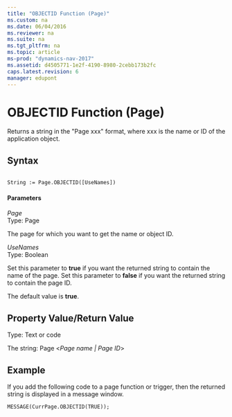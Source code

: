 ```yaml
---
title: "OBJECTID Function (Page)"
ms.custom: na
ms.date: 06/04/2016
ms.reviewer: na
ms.suite: na
ms.tgt_pltfrm: na
ms.topic: article
ms-prod: "dynamics-nav-2017"
ms.assetid: d4505771-1e2f-4190-8980-2cebb173b2fc
caps.latest.revision: 6
manager: edupont
---
```

# OBJECTID Function (Page)
Returns a string in the "Page xxx" format, where xxx is the name or ID of the application object.  
  
## Syntax  
  
```  
  
String := Page.OBJECTID([UseNames])  
```  
  
#### Parameters  
 *Page*  
 Type: Page  
  
 The page for which you want to get the name or object ID.  
  
 *UseNames*  
 Type: Boolean  
  
 Set this parameter to **true** if you want the returned string to contain the name of the page. Set this parameter to **false** if you want the returned string to contain the page ID.  
  
 The default value is **true**.  
  
## Property Value\/Return Value  
 Type: Text or code  
  
 The string: Page \<*Page name &#124; Page ID*\>  
  
## Example  
 If you add the following code to a page function or trigger, then the returned string is displayed in a message window.  
  
```  
MESSAGE(CurrPage.OBJECTID(TRUE));  
  
```